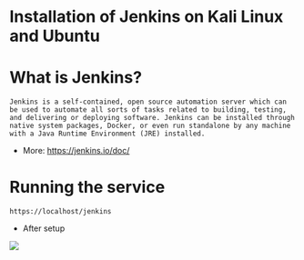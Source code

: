 # Installation of Jenkins on Kali Linux and Ubuntu

# What is Jenkins?

`Jenkins is a self-contained, open source automation server which can be used to automate all sorts of tasks related to building, testing, and delivering or deploying software.
Jenkins can be installed through native system packages, Docker, or even run standalone by any machine with a Java Runtime Environment (JRE) installed.`

- More: https://jenkins.io/doc/

# Running the service
```url
https://localhost/jenkins
```
- After setup

![](https://github.com/nu11secur1ty/Linux_Deployment_Administration_Hacks-Programing/blob/master/Jenkins/screen/Screenshot%20from%202019-09-07%2012-47-55.png)

